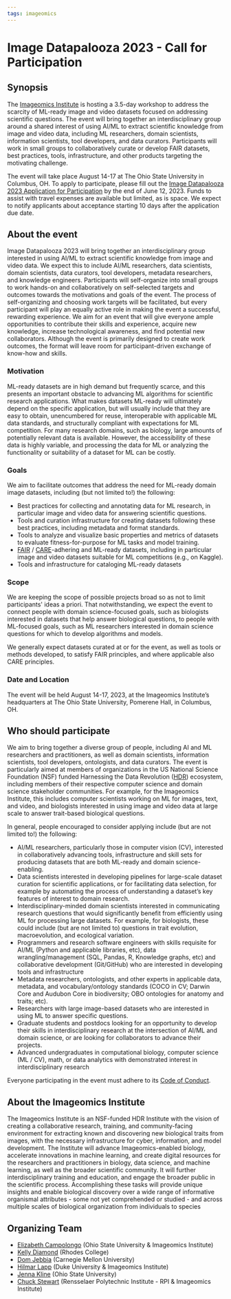 ```yaml
---
tags: imageomics
---
```


# Image Datapalooza 2023 - Call for Participation

## Synopsis

The [Imageomics Institute](https://imageomics.org) is hosting a 3.5-day workshop to address the scarcity of ML-ready image and video datasets focused on addressing scientific questions. The event will bring together an interdisciplinary group around a shared interest of using AI/ML to extract scientific knowledge from image and video data, including ML researchers, domain scientists, information scientists, tool developers, and data curators. Participants will work in small groups to collaboratively curate or develop FAIR datasets, best practices, tools, infrastructure, and other products targeting the motivating challenge.

The event will take place August 14-17 at The Ohio State University in Columbus, OH. To apply to participate, please fill out the [Image Datapalooza 2023 Application for Participation](https://forms.gle/TJ5LtVzWWS4qKLTh8) by the end of June 12, 2023. Funds to assist with travel expenses are available but limited, as is space. We expect to notify applicants about acceptance starting 10 days after the application due date.

## About the event

Image Datapalooza 2023 will bring together an interdisciplinary group interested in using AI/ML to extract scientific knowledge from image and video data. We expect this to include AI/ML researchers, data scientists, domain scientists, data curators, tool developers, metadata researchers, and knowledge engineers. Participants will self-organize into small groups to work hands-on and collaboratively on self-selected targets and outcomes towards the motivations and goals of the event. The process of self-organizing and choosing work targets will be facilitated, but every participant will play an equally active role in making the event a successful, rewarding experience. We aim for an event that will give everyone ample opportunities to contribute their skills and experience, acquire new knowledge, increase technological awareness, and find potential new collaborators. Although the event is primarily designed to create work outcomes, the format will leave room for participant-driven exchange of know-how and skills.

### Motivation

ML-ready datasets are in high demand but frequently scarce, and this presents an important obstacle to advancing ML algorithms for scientific research applications. What makes datasets ML-ready will ultimately depend on the specific application, but will usually include that they are easy to obtain, unencumbered for reuse, interoperable with applicable ML data standards, and structurally compliant with expectations for ML competition. For many research domains, such as biology, large amounts of potentially relevant data is available. However, the accessibility of these data is highly variable, and processing the data for ML or analyzing the functionality or suitability of a dataset for ML can be costly.

### Goals

We aim to facilitate outcomes that address the need for ML-ready domain image datasets, including (but not limited to!) the following:
* Best practices for collecting and annotating data for ML research, in particular image and video data for answering scientific questions.
* Tools and curation infrastructure for creating datasets following these best practices, including metadata and format standards.
* Tools to analyze and visualize basic properties and metrics of datasets to evaluate fitness-for-purpose for ML tasks and model training.
* [FAIR] / [CARE]-adhering and ML-ready datasets, including in particular image and video datasets suitable for ML competitions (e.g., on Kaggle).
* Tools and infrastructure for cataloging ML-ready datasets

### Scope

We are keeping the scope of possible projects broad so as not to limit participants' ideas a priori. That notwithstanding, we expect the event to connect people with domain science-focused goals, such as biologists interested in datasets that help answer biological questions, to people with ML-focused goals, such as ML researchers interested in domain science questions for which to develop algorithms and models.

We generally expect datasets curated at or for the event, as well as tools or methods developed, to satisfy FAIR principles, and where applicable also CARE principles. 

### Date and Location

The event will be held August 14-17, 2023, at the Imageomics Institute’s headquarters at The Ohio State University, Pomerene Hall, in Columbus, OH.

## Who should participate

We aim to bring together a diverse group of people, including AI and ML researchers and practitioners, as well as domain scientists, information scientists, tool developers, ontologists, and data curators. The event is particularly aimed at members of organizations in the US National Science Foundation (NSF) funded Harnessing the Data Revolution ([HDR]) ecosystem, including members of their respective computer science and domain science stakeholder communities. For example, for the Imageomics Institute, this includes computer scientists working on ML for images, text, and video, and biologists interested in using image and video data at large scale to answer trait-based biological questions.

In general, people encouraged to consider applying include (but are not limited to!) the following:
* AI/ML researchers, particularly those  in computer vision (CV), interested in collaboratively advancing tools, infrastructure and skill sets for producing datasets that are both ML-ready and domain science-enabling.
* Data scientists interested in developing pipelines for large-scale dataset curation for scientific applications, or for facilitating data selection, for example by automating the process of understanding a dataset’s key features of interest to domain research.
* Interdisciplinary-minded domain scientists interested in communicating research questions that would significantly benefit from efficiently using ML for processing large datasets. For example, for biologists, these could include (but are not limited to) questions in trait evolution, macroevolution, and ecological variation.
* Programmers and research software engineers with skills requisite for AI/ML (Python and applicable libraries, etc), data wrangling/management (SQL, Pandas, R, Knowledge graphs, etc)  and collaborative development (Git/GitHub) who are interested in developing tools and infrastructure 
* Metadata researchers, ontologists, and other experts in applicable data, metadata, and vocabulary/ontology standards (COCO in CV; Darwin Core and Audubon Core in biodiversity; OBO ontologies for anatomy and traits; etc).
* Researchers with large image-based datasets who are interested in using ML to answer specific questions.
* Graduate students and postdocs looking for an opportunity to develop their skills in interdisciplinary research at the intersection of AI/ML and domain science, or are looking for collaborators to advance their projects.
* Advanced undergraduates in computational biology, computer science (ML / CV), math, or data analytics with demonstrated interest in interdisciplinary research

Everyone participating in the event must adhere to its [Code of Conduct](https://github.com/Imageomics/Image-Datapalooza-2023/blob/main/CODE_OF_CONDUCT.md).

## About the Imageomics Institute

The Imageomics Institute is an NSF-funded HDR Institute with the vision of creating a collaborative research, training, and community-facing environment for extracting known and discovering new biological traits from images, with the necessary infrastructure for cyber, information, and model development. The Institute will advance Imageomics-enabled biology, accelerate innovations in machine learning, and create digital resources for the researchers and practitioners in biology, data science, and machine learning, as well as the broader scientific community. It will further interdisciplinary training and education, and engage the broader public in the scientific process. Accomplishing these tasks will provide unique insights and enable biological discovery over a wide range of informative organismal attributes - some not yet comprehended or studied - and across multiple scales of biological organization from individuals to species

## Organizing Team

* [Elizabeth Campolongo](https://egrace479.github.io) (Ohio State University & Imageomics Institute)
* [Kelly Diamond](https://diamondkmg.github.io/) (Rhodes College)
* [Dom Jebbia](http://www.omnomdombomb.com/) (Carnegie Mellon University)
* [Hilmar Lapp](https://orcid.org/0000-0001-9107-0714) (Duke University & Imageomics Institute)
* [Jenna Kline](https://jennamk14.github.io) (Ohio State University)
* [Chuck Stewart](https://www.cs.rpi.edu/~stewart/) (Rensselaer Polytechnic Institute - RPI & Imageomics Institute)

[FAIR]: https://www.go-fair.org/fair-principles/
[CARE]: https://www.nature.com/articles/s41597-021-00892-0
[HDR]: https://www.nsf.gov/cise/harnessingdata/